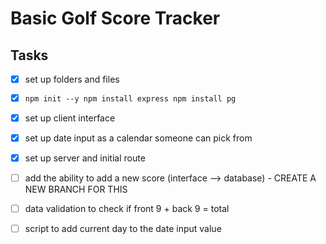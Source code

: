 # Basic Golf Score Tracker

## Tasks
- [x] set up folders and files
- [x] ```npm init --y npm install express npm install pg```
- [x] set up client interface
- [x] set up date input as a calendar someone can pick from
- [x] set up server and initial route
- [ ] add the ability to add a new score (interface --> database) - CREATE A NEW BRANCH FOR THIS


- [ ] data validation to check if front 9 + back 9 = total
- [ ] script to add current day to the date input value
